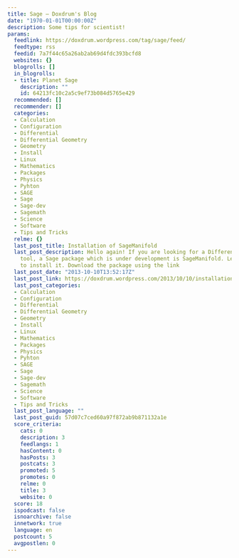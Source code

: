 ```yaml
---
title: Sage – Doxdrum's Blog
date: "1970-01-01T00:00:00Z"
description: Some tips for scientist!
params:
  feedlink: https://doxdrum.wordpress.com/tag/sage/feed/
  feedtype: rss
  feedid: 7a7f44c65a26ab2ab69d4fdc393bcfd8
  websites: {}
  blogrolls: []
  in_blogrolls:
  - title: Planet Sage
    description: ""
    id: 64213fc10c2a5c9ef73b084d5765e429
  recommended: []
  recommender: []
  categories:
  - Calculation
  - Configuration
  - Differential
  - Differential Geometry
  - Geometry
  - Install
  - Linux
  - Mathematics
  - Packages
  - Physics
  - Pyhton
  - SAGE
  - Sage
  - Sage-dev
  - Sagemath
  - Science
  - Software
  - Tips and Tricks
  relme: {}
  last_post_title: Installation of SageManifold
  last_post_description: Hello again! If you are looking for a Differential Geometry
    tool, a Sage package which is under development is SageManifold. Let’s see how
    to install it. Download the package using the link
  last_post_date: "2013-10-10T13:52:17Z"
  last_post_link: https://doxdrum.wordpress.com/2013/10/10/installation-of-sagemanifold/
  last_post_categories:
  - Calculation
  - Configuration
  - Differential
  - Differential Geometry
  - Geometry
  - Install
  - Linux
  - Mathematics
  - Packages
  - Physics
  - Pyhton
  - SAGE
  - Sage
  - Sage-dev
  - Sagemath
  - Science
  - Software
  - Tips and Tricks
  last_post_language: ""
  last_post_guid: 57d07c7ced60a97f872ab9b871132a1e
  score_criteria:
    cats: 0
    description: 3
    feedlangs: 1
    hasContent: 0
    hasPosts: 3
    postcats: 3
    promoted: 5
    promotes: 0
    relme: 0
    title: 3
    website: 0
  score: 18
  ispodcast: false
  isnoarchive: false
  innetwork: true
  language: en
  postcount: 5
  avgpostlen: 0
---
```


